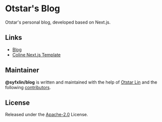 # Otstar's Blog

Otstar's personal blog, developed based on Next.js.

## Links

- [Blog](https://blog.ixk.me)
- [Coline Next.js Template](https://github.com/syfxlin/next-theme-coline)

## Maintainer

**@syfxlin/blog** is written and maintained with the help of [Otstar Lin](https://github.com/syfxlin) and the following [contributors](https://github.com/syfxlin/blog/graphs/contributors).

## License

Released under the [Apache-2.0](https://opensource.org/licenses/Apache-2.0) License.
